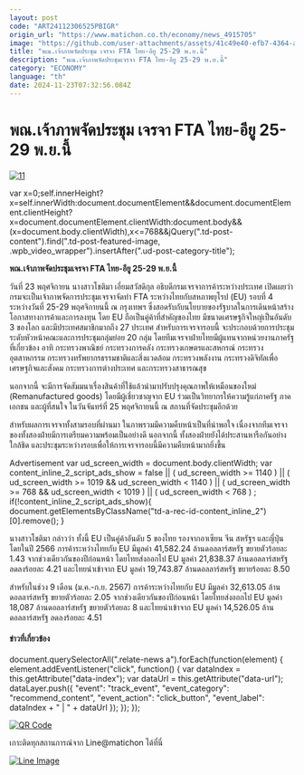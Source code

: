 ```yaml
---
layout: post
code: "ART24112306525PBIGR"
origin_url: "https://www.matichon.co.th/economy/news_4915705"
image: "https://github.com/user-attachments/assets/41c49e40-efb7-4364-a725-b47ec5e89399"
title: "พณ.เจ้าภาพจัดประชุม เจรจา FTA ไทย-อียู 25-29 พ.ย.นี้"
description: "พณ.เจ้าภาพจัดประชุมเจรจา FTA ไทย-อียู 25-29 พ.ย.นี้"
category: "ECONOMY"
language: "th"
date: 2024-11-23T07:32:56.084Z
---
```


# พณ.เจ้าภาพจัดประชุม เจรจา FTA ไทย-อียู 25-29 พ.ย.นี้

[![](https://www.matichon.co.th/wp-content/uploads/2024/11/11-203.jpg "11")](https://www.matichon.co.th/wp-content/uploads/2024/11/11-203.jpg)

var x=0;self.innerHeight?x=self.innerWidth:document.documentElement&&document.documentElement.clientHeight?x=document.documentElement.clientWidth:document.body&&(x=document.body.clientWidth),x<=768&&jQuery(".td-post-content").find(".td-post-featured-image, .wpb\_video\_wrapper").insertAfter(".ud-post-category-title");

**พณ.เจ้าภาพจัดประชุมเจรจา FTA ไทย-อียู 25-29 พ.ย.นี้**

วันที่ 23 พฤศจิกายน นางสาวโชติมา เอี่ยมสวัสดิกุล อธิบดีกรมเจรจาการค้าระหว่างประเทศ เปิดเผยว่า กรมจะเป็นเจ้าภาพจัดการประชุมเจรจาจัดทำ FTA ระหว่างไทยกับสหภาพยุโรป (EU) รอบที่ 4 ระหว่างวันที่ 25-29 พฤศจิกายนนี้ ณ กรุงเทพฯ ซึ่งสอดรับกับนโยบายของรัฐบาลในการเดินหน้าสร้างโอกาสทางการค้าและการลงทุน โดย EU ถือเป็นคู่ค้าที่สำคัญของไทย มีขนาดเศรษฐกิจใหญ่เป็นอันดับ 3 ของโลก และมีประเทศสมาชิกมากถึง 27 ประเทศ สำหรับการเจรจารอบนี้ จะประกอบด้วยการประชุมระดับหัวหน้าคณะและการประชุมกลุ่มย่อย 20 กลุ่ม โดยทีมเจรจาฝ่ายไทยมีผู้แทนจากหน่วยงานภาครัฐที่เกี่ยวข้อง อาทิ กระทรวงพาณิชย์ กระทรวงการคลัง กระทรวงเกษตรและสหกรณ์ กระทรวงอุตสาหกรรม กระทรวงทรัพยากรธรรมชาติและสิ่งแวดล้อม กระทรวงพลังงาน กระทรวงดิจิทัลเพื่อเศรษฐกิจและสังคม กระทรวงการต่างประเทศ และกระทรวงสาธารณสุข

นอกจากนี้ จะมีการจัดสัมมนาเรื่องสินค้าที่ใช้แล้วนำมาปรับปรุงคุณภาพให้เหมือนของใหม่ (Remanufactured goods) โดยมีผู้เชี่ยวชาญจาก EU ร่วมเป็นวิทยากรให้ความรู้แก่ภาครัฐ ภาคเอกชน และผู้ที่สนใจ ในวันจันทร์ที่ 25 พฤศจิกายนนี้ ณ สถานที่จัดประชุมอีกด้วย

สำหรับผลการเจรจาทั้งสามรอบที่ผ่านมา ในภาพรวมมีความคืบหน้าเป็นที่น่าพอใจ เนื่องจากทีมเจรจาของทั้งสองฝ่ายมีการเตรียมความพร้อมเป็นอย่างดี นอกจากนี้ ทั้งสองฝ่ายยังได้ประสานหารือกันอย่างใกล้ชิด และประชุมระหว่างรอบเพื่อให้การเจรจารอบนี้มีความคืบหน้ามากยิ่งขึ้น

Advertisement var ud\_screen\_width = document.body.clientWidth; var content\_inline\_2\_script\_ads\_show = false || ( ud\_screen\_width >= 1140 ) || ( ud\_screen\_width >= 1019 && ud\_screen\_width < 1140 ) || ( ud\_screen\_width >= 768 && ud\_screen\_width < 1019 ) || ( ud\_screen\_width < 768 ) ; if(!content\_inline\_2\_script\_ads\_show){ document.getElementsByClassName("td-a-rec-id-content\_inline\_2")\[0\].remove(); }

นางสาวโชติมา กล่าวว่า ทั้งนี้ EU เป็นคู่ค้าอันดับ 5 ของไทย รองจากอาเซียน จีน สหรัฐฯ และญี่ปุ่น โดยในปี 2566 การค้าระหว่างไทยกับ EU มีมูลค่า 41,582.24 ล้านดอลลาร์สหรัฐ ขยายตัวร้อยละ 1.43 จากช่วงเดียวกันของปีก่อนหน้า โดยไทยส่งออกไป EU มูลค่า 21,838.37 ล้านดอลลาร์สหรัฐ ลดลงร้อยละ 4.21 และไทยนำเข้าจาก EU มูลค่า 19,743.87 ล้านดอลลาร์สหรัฐ ขยายร้อยละ 8.50

สำหรับในช่วง 9 เดือน (ม.ค.-ก.ย. 2567) การค้าระหว่างไทยกับ EU มีมูลค่า 32,613.05 ล้านดอลลาร์สหรัฐ ขยายตัวร้อยละ 2.05 จากช่วงเดียวกันของปีก่อนหน้า โดยไทยส่งออกไป EU มูลค่า 18,087 ล้านดอลลาร์สหรัฐ ขยายตัวร้อยละ 8 และไทยนำเข้าจาก EU มูลค่า 14,526.05 ล้านดอลลาร์สหรัฐ ลดลงร้อยละ 4.51

#### ข่าวที่เกี่ยวข้อง

document.querySelectorAll(".relate-news a").forEach(function(element) { element.addEventListener("click", function() { var dataIndex = this.getAttribute("data-index"); var dataUrl = this.getAttribute("data-url"); dataLayer.push({ "event": "track\_event", "event\_category": "recommend\_content", "event\_action": "click\_button", "event\_label": dataIndex + " | " + dataUrl }); }); });

[![QR Code](https://www.matichon.co.th/wp-content/uploads/2023/07/wob1371z.jpg)](https://lin.ee/ht0nDxX)

เกาะติดทุกสถานการณ์จาก Line@matichon ได้ที่นี่

[![Line Image](https://www.matichon.co.th/wp-content/uploads/2023/07/th.png)](https://lin.ee/ht0nDxX)